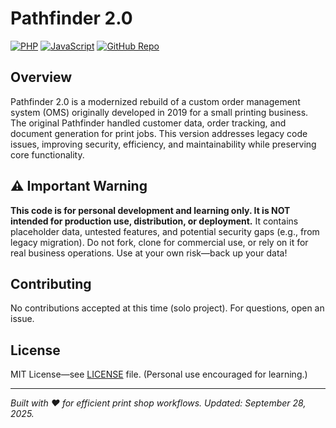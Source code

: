 # Pathfinder 2.0

[![PHP](https://img.shields.io/badge/PHP-7.4%2B-blue)](https://www.php.net/)
[![JavaScript](https://img.shields.io/badge/JavaScript-ES6%2B-yellow)](https://developer.mozilla.org/en-US/docs/Web/JavaScript)
[![GitHub Repo](https://img.shields.io/badge/GitHub-Repo-green?logo=github)](https://github.com/salt-peter431/pfdr)

## Overview

Pathfinder 2.0 is a modernized rebuild of a custom order management system (OMS) originally developed in 2019 for a small printing business. The original Pathfinder handled customer data, order tracking, and document generation for print jobs. This version addresses legacy code issues, improving security, efficiency, and maintainability while preserving core functionality.


## ⚠️ Important Warning

**This code is for personal development and learning only. It is NOT intended for production use, distribution, or deployment.** It contains placeholder data, untested features, and potential security gaps (e.g., from legacy migration). Do not fork, clone for commercial use, or rely on it for real business operations. Use at your own risk—back up your data!

## Contributing

No contributions accepted at this time (solo project). For questions, open an issue.

## License

MIT License—see [LICENSE](LICENSE) file. (Personal use encouraged for learning.)


---

*Built with ❤️ for efficient print shop workflows. Updated: September 28, 2025.*